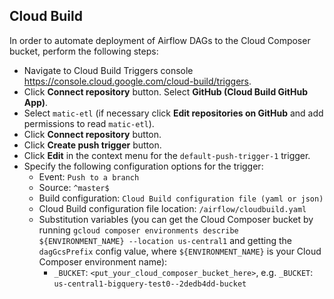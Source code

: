 ## Cloud Build

In order to automate deployment of Airflow DAGs to the Cloud Composer bucket, perform the following steps:

- Navigate to Cloud Build Triggers console https://console.cloud.google.com/cloud-build/triggers.
- Click **Connect repository** button. Select **GitHub (Cloud Build GitHub App)**.
- Select `matic-etl` (if necessary click **Edit repositories on GitHub** and add permissions to read `matic-etl`).
- Click **Connect repository** button.
- Click **Create push trigger** button.
- Click **Edit** in the context menu for the `default-push-trigger-1` trigger.
- Specify the following configuration options for the trigger:
    - Event: `Push to a branch`
    - Source: `^master$`
    - Build configuration: `Cloud Build configuration file (yaml or json)`
    - Cloud Build configuration file location: `/airflow/cloudbuild.yaml`
    - Substitution variables (you can get the Cloud Composer bucket by running 
      `gcloud composer environments describe ${ENVIRONMENT_NAME} --location us-central1` and getting 
      the `dagGcsPrefix` config value, 
      where `${ENVIRONMENT_NAME}` is your Cloud Composer environment name):
        - `_BUCKET`: `<put_your_cloud_composer_bucket_here>`, e.g. `_BUCKET`: `us-central1-bigquery-test0--2dedb4dd-bucket`